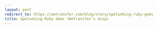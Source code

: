 ```yaml
---
layout: post
redirect_to: https://wetransfer.com/blog/story/spelunking-ruby-gems
title: Spelunking Ruby Gems (WeTransfer's blog)
---
```


